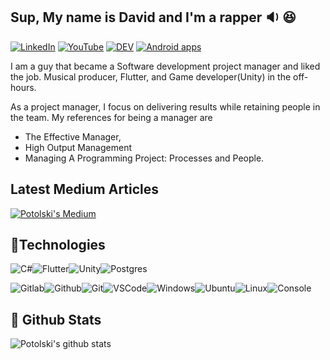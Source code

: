 ## Sup, My name is David and I'm a rapper :sound: :laughing:
  
[![LinkedIn](https://img.shields.io/badge/linkedin-%230077B5.svg?&style=for-the-badge&logo=linkedin&logoColor=white)](https://www.linkedin.com/in/davidpotolskilafeta/) [![YouTube](https://img.shields.io/badge/youtube-%23FF0000.svg?&style=for-the-badge&logo=youtube&logoColor=white)](https://www.youtube.com/channel/UC3Bd5KettfGCfpCbIfzMMwg?view_as=subscriber) [![DEV](https://img.shields.io/badge/unity%20-%23000000.svg?&style=for-the-badge&logo=unity&logoColor=white)](https://potolski.itch.io/) [![Android apps](https://img.shields.io/badge/dart-%230175C2.svg?&style=for-the-badge&logo=dart&logoColor=white)](https://play.google.com/store/apps/dev?id=5523534975854645494)

I am a guy that became a Software development project manager and liked the job. Musical producer, Flutter, and Game developer(Unity) in the off-hours.

As a project manager, I focus on delivering results while retaining people in the team. My references for being a manager are 
- The Effective Manager, 
- High Output Management
- Managing A Programming Project: Processes and People. 

## Latest Medium Articles 

[![Potolski's Medium](https://github-readme-medium.vercel.app/?username=davidpotolskilafeta&&limit=2)](https://medium.com/@davidpotolskilafeta)

## :vhs:Technologies

![C#](https://img.icons8.com/color/30/000000/c-sharp-logo.png)![Flutter](https://img.icons8.com/color/30/flutter.png)![Unity](https://img.icons8.com/fluent/30/000000/unity.png)![Postgres](https://img.icons8.com/color/30/000000/postgreesql.png)

![Gitlab](https://img.icons8.com/color/30/gitlab.png)![Github](https://img.icons8.com/material-outlined/30/github.png)![Git](https://img.icons8.com/color/30/git.png)![VSCode](https://img.icons8.com/color/30/visual-studio-code-2019.png)![Windows](https://img.icons8.com/color/30/windows-10.png)![Ubuntu](https://img.icons8.com/color/30/ubuntu--v1.png)![Linux](https://img.icons8.com/color/30/linux.png)![Console](https://img.icons8.com/color/30/console.png)


## :floppy_disk: Github Stats 
 
![Potolski's github stats](https://github-readme-stats.vercel.app/api?username=potolski&hide_border=true&count_private=true&show_icons=true&theme=solarized-light&custom_title=Potolski%27s%20status)

